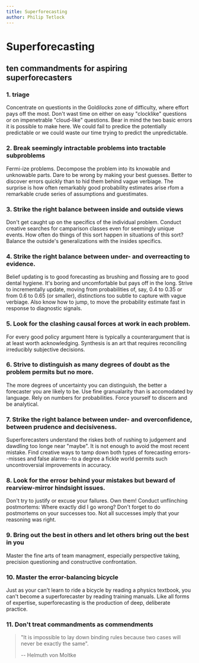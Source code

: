 ```yaml
---
title: Superforecasting
author: Philip Tetlock
---
```


# Superforecasting

## ten commandments for aspiring superforecasters

### 1. triage

Concentrate on questionts in the Goldilocks zone of difficulty, where effort pays off the most.  Don't wast time on either on easy "clocklike" questions or on impenetrable "cloud-like" questions.  Bear in mind the two basic errors it is possible to make here.  We could fail to predice the potentially predictable or we could waste our time trying to predict the unpredictable.

### 2. Break seemingly intractable problems into tractable subproblems

Fermi-ize problems.  Decompose the problem into its knowable and unknowable parts.  Dare to be wrong by making your best guesses.  Better to discover errors quickly than to hid them behind vague verbiage.  The surprise is how often remarkably good probability estimates arise rfom a remarkable crude series of assumptions and guestimates.

### 3. Strike the right balance between inside and outside views

Don't get caught up on the specifics of the individual problem.  Conduct creative searches for camparison classes even for seemingly unique events.  How often do things of this sort happen in situations of this sort?  Balance the outside's generalizations with the insides specifics.

### 4. Strike the right balance between under- and overreacting to evidence.

Belief updating is to good forecasting as brushing and flossing are to good dental hygiene.  It's boring and uncomfortable but pays off in the long.  Strive to incrementally update, moving from probabilities of, say, 0.4 to 0.35 or from 0.6 to 0.65 (or smaller), distinctions too subtle to capture with vague verbiage.  Also know how to jump, to move the probability estimate fast in response to diagnostic signals.

### 5. Look for the clashing causal forces at work in each problem.

For every good policy argument htere is typically a counterargument that is at least worth acknowledging.  Synthesis is an art that requires reconciling irreducibly subjective decisions.

### 6. Strive to distinguish as many degrees of doubt as the problem permits but no more.

The more degrees of uncertainty you can distinguish, the better a forecaster you are likely to be.  Use fine granualarity than is accomodated by language.  Rely on numbers for probabilities.  Force yourself to discern and be analytical.

### 7. Strike the right balance between under- and overconfidence, between prudence and decisiveness.

Superforecasters understand the riskes both of rushing to judgement and dawdling too longe near "maybe".  It is not enough to avoid the most recent mistake.  Find creative ways to tamp down both types of forecasting errors--misses and false alarms--to a degree a fickle world permits such uncontroversial improvements in accuracy.

### 8. Look for the errosr behind your mistakes but beward of rearview-mirror hindsight issues.

Don't try to justify or excuse your failures.  Own them!  Conduct unflinching postmortems: Where exactly did I go wrong?  Don't forget to do postmortems on your successes too.  Not all successes imply that your reasoning was right.

### 9. Bring out the best in others and let others bring out the best in you

Master the fine arts of team managment, especially perspective taking, precision questioning and constructive confrontation.

### 10. Master the error-balancing bicycle

Just as your can't learn to ride a bicycle by reading a physics textbook, you can't become a superforecaster by reading training manuals.  Like all forms of expertise, superforecasting is the production of deep, deliberate practice.

### 11. Don't treat commandments as commendments

>   "It is impossible to lay down binding rules because two cases will never be exactly the same".
>   
>   -- Helmuth von Moltke